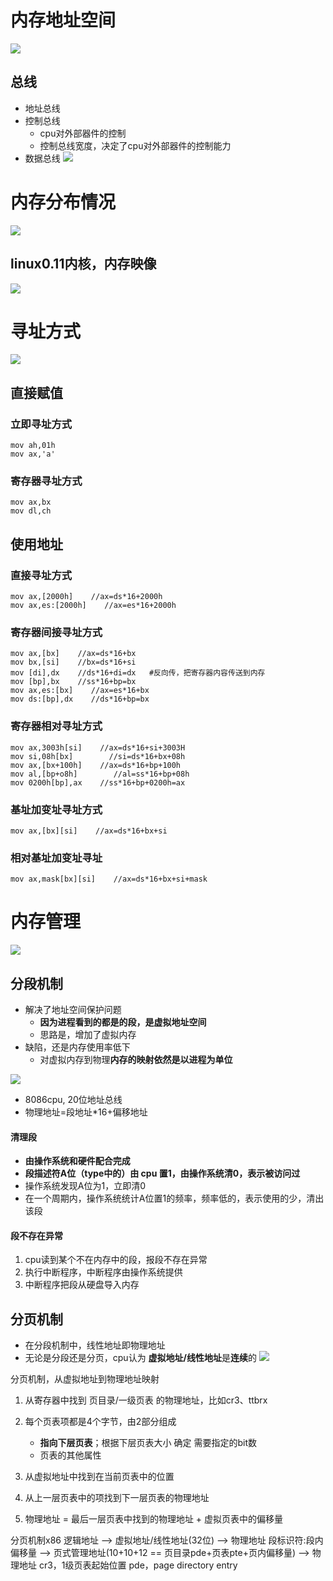 # 内存地址空间
![](../photo/paste-7f983acdf40c4f89fb586142ceda59e14cf287db.jpg)

## 总线
- 地址总线
- 控制总线
	- cpu对外部器件的控制
	- 控制总线宽度，决定了cpu对外部器件的控制能力
- 数据总线
![](../photo/paste-6b063550ed535a4b0567d0e93d7228336171a004.jpg)

# 内存分布情况
![](../photo/paste-85e31d2ab3c5c2caa95ef626c4baaa8b467fb863.jpg)
## linux0.11内核，内存映像
![](../photo/paste-165e0ccff9fabb274bd59c0d5d7f8afd0ad4b330.jpg)
# 寻址方式
![](../photo/paste-4ec0269a66e0cf029d0a199cfb1d79b4e14e30c1.jpg)
## 直接赋值
### 立即寻址方式
	mov ah,01h 
	mov ax,'a'

### 寄存器寻址方式
	mov ax,bx
	mov dl,ch

## 使用地址
### 直接寻址方式
	mov ax,[2000h]    //ax=ds*16+2000h
	mov ax,es:[2000h]    //ax=es*16+2000h

### 寄存器间接寻址方式
	mov ax,[bx]    //ax=ds*16+bx
	mov bx,[si]    //bx=ds*16+si
	mov [di],dx    //ds*16+di=dx   #反向传，把寄存器内容传送到内存
	mov [bp],bx    //ss*16+bp=bx
	mov ax,es:[bx]    //ax=es*16+bx
	mov ds:[bp],dx    //ds*16+bp=bx

### 寄存器相对寻址方式
	mov ax,3003h[si]    //ax=ds*16+si+3003H
	mov si,08h[bx]        //si=ds*16+bx+08h
	mov ax,[bx+100h]    //ax=ds*16+bp+100h
	mov al,[bp+o8h]        //al=ss*16+bp+08h
	mov 0200h[bp],ax    //ss*16+bp+0200h=ax

### 基址加变址寻址方式
	mov ax,[bx][si]    //ax=ds*16+bx+si    

### 相对基址加变址寻址
	mov ax,mask[bx][si]    //ax=ds*16+bx+si+mask

# 内存管理
![](../photo/paste-bbf58c11da38b3b5f9d121f7105e963e1cc82574.jpg)
## 分段机制
- 解决了地址空间保护问题
    - **因为进程看到的都是的段，是虚拟地址空间**
    - 思路是，增加了虚拟内存
- 缺陷，还是内存使用率低下
    - 对虚拟内存到物理**内存的映射依然是以进程为单位**

![](../photo/paste-51fccced39ffd7899de2b5144ac032e7bd9ec4cf.jpg)
- 8086cpu, 20位地址总线
- 物理地址=段地址*16+偏移地址

#### 清理段
- **由操作系统和硬件配合完成**
- **段描述符A位（type中的）由 cpu 置1，由操作系统清0，表示被访问过**
- 操作系统发现A位为1，立即清0
- 在一个周期内，操作系统统计A位置1的频率，频率低的，表示使用的少，清出该段

#### 段不存在异常
1. cpu读到某个不在内存中的段，报段不存在异常
2. 执行中断程序，中断程序由操作系统提供
3. 中断程序把段从硬盘导入内存

## 分页机制
- 在分段机制中，线性地址即物理地址
- 无论是分段还是分页，cpu认为 **虚拟地址/线性地址**是**连续**的
![](../photo/paste-de80f51f6092665d2c67735457456b3e06702b33.jpg)

分页机制，从虚拟地址到物理地址映射
1. 从寄存器中找到 页目录/一级页表 的物理地址，比如cr3、ttbrx
2. 每个页表项都是4个字节，由2部分组成
	 - **指向下层页表**；根据下层页表大小 确定 需要指定的bit数
	 - 页表的其他属性

1. 从虚拟地址中找到在当前页表中的位置
2. 从上一层页表中的项找到下一层页表的物理地址
3. 物理地址 = 最后一层页表中找到的物理地址 + 虚拟页表中的偏移量


分页机制x86
逻辑地址 --> 虚拟地址/线性地址(32位) --> 物理地址
段标识符:段内偏移量 --> 页式管理地址(10+10+12 == 页目录pde+页表pte+页内偏移量) --> 物理地址
cr3，1级页表起始位置
pde，page directory entry